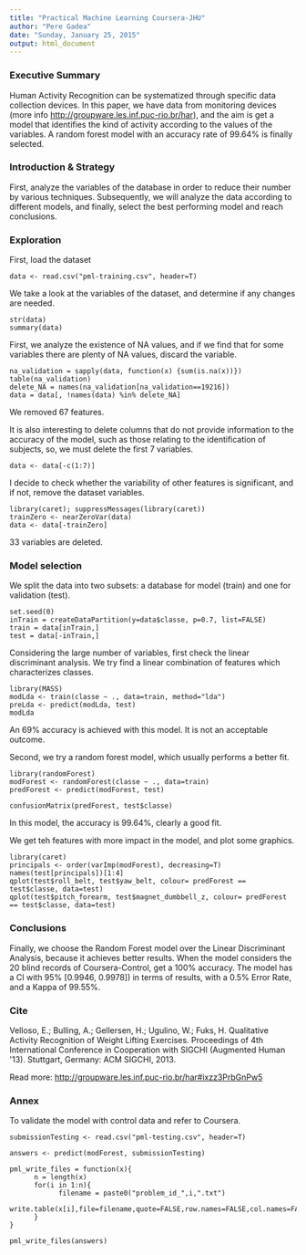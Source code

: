 ```yaml
---
title: "Practical Machine Learning Coursera-JHU"
author: "Pere Gadea"
date: "Sunday, January 25, 2015"
output: html_document
---
```


### Executive Summary
Human Activity Recognition can be systematized through specific data collection devices. 
In this paper, we have data from monitoring devices (more info <http://groupware.les.inf.puc-rio.br/har>), and the aim is get a model that identifies the kind of activity according to the values of the variables.
A random forest model with an accuracy rate of 99.64% is finally selected.

### Introduction & Strategy

First, analyze the variables of the database in order to reduce their number by various techniques.
Subsequently, we will analyze the data according to different models, and finally, select the best performing model and reach conclusions.


### Exploration

First, load the dataset
```{r load, results='hide', eval=TRUE, echo=TRUE, cache=TRUE}
data <- read.csv("pml-training.csv", header=T)
```
We take a look at the variables of the dataset, and determine if any changes are needed.
```{r explore_data, results='hide',echo=TRUE}
str(data)
summary(data)
```   

First, we analyze the existence of NA values, and if we find that for some variables there are plenty of NA values, discard the variable.   
```{r NA, eval=TRUE, results='hide'}
na_validation = sapply(data, function(x) {sum(is.na(x))})
table(na_validation)                            
delete_NA = names(na_validation[na_validation==19216])
data = data[, !names(data) %in% delete_NA]
```   
We removed 67 features.

It is also interesting to delete columns that do not provide information to the accuracy of the model, such as those relating to the identification of subjects, so, we must delete the first 7 variables.
```{r id, eval=TRUE, results='hide'}
data <- data[-c(1:7)]
```

I decide to check whether the variability of other features is significant, and if not, remove the dataset variables. 
```{r zeroVar, eval=TRUE, results='hide', cache=TRUE}
library(caret); suppressMessages(library(caret))
trainZero <- nearZeroVar(data)            
data <- data[-trainZero]
```
33 variables are deleted.


### Model selection   

We split the data into two subsets: a database for model (train) and one for validation (test).
```{r partition, eval=TRUE, results='hide', echo=TRUE, cache=TRUE}
set.seed(0)
inTrain = createDataPartition(y=data$classe, p=0.7, list=FALSE)
train = data[inTrain,]
test = data[-inTrain,]
```

Considering the large number of variables, first check the linear discriminant analysis. We try find a linear combination of features which characterizes classes. 
```{r lda, cache=TRUE, eval=TRUE, echo=TRUE}
library(MASS)
modLda <- train(classe ~ ., data=train, method="lda")
preLda <- predict(modLda, test)
modLda
```
An 69% accuracy is achieved with this model. It is not an acceptable outcome.

Second, we try a random forest model, which usually performs a better fit.
```{r randomforest, cache=TRUE, eval=TRUE, echo=TRUE}
library(randomForest)
modForest <- randomForest(classe ~ ., data=train)
predForest <- predict(modForest, test)

confusionMatrix(predForest, test$classe)
```
In this model, the accuracy is 99.64%, clearly a good fit.

We get teh features with more impact in the model, and plot some graphics.
```{r visualization, eval=TRUE}
library(caret)
principals <- order(varImp(modForest), decreasing=T)
names(test[principals])[1:4]
qplot(test$roll_belt, test$yaw_belt, colour= predForest == test$classe, data=test)
qplot(test$pitch_forearm, test$magnet_dumbbell_z, colour= predForest == test$classe, data=test)
```

### Conclusions
Finally, we choose the Random Forest model over the Linear Discriminant Analysis, because it achieves better results.
When the model considers the 20 blind records of Coursera-Control, get a 100% accuracy. The model has a CI with 95% [0.9946, 0.9978]) in terms of results, with a 0.5% Error Rate, and a Kappa of 99.55%.

### Cite
Velloso, E.; Bulling, A.; Gellersen, H.; Ugulino, W.; Fuks, H. Qualitative Activity Recognition of Weight Lifting Exercises. Proceedings of 4th International Conference in Cooperation with SIGCHI (Augmented Human '13). Stuttgart, Germany: ACM SIGCHI, 2013.

Read more: <http://groupware.les.inf.puc-rio.br/har#ixzz3PrbGnPw5>

### Annex
To validate the model with control data and refer to Coursera.

``` {r annex, results='hide', eval=FALSE}
submissionTesting <- read.csv("pml-testing.csv", header=T)

answers <- predict(modForest, submissionTesting)

pml_write_files = function(x){
      n = length(x)
      for(i in 1:n){
            filename = paste0("problem_id_",i,".txt")
            write.table(x[i],file=filename,quote=FALSE,row.names=FALSE,col.names=FALSE)
      }
}

pml_write_files(answers)
```
